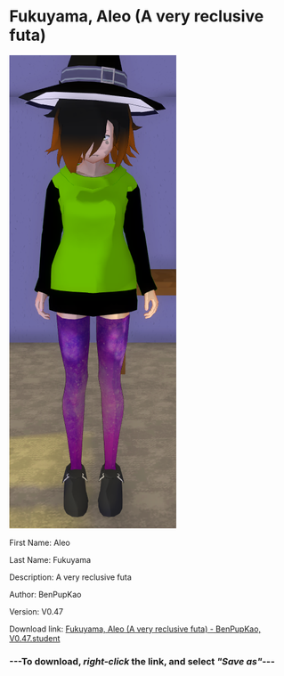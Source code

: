 # Fukuyama, Aleo (A very reclusive futa)

<img src="https://raw.githubusercontent.com/Arbiter1223/Daigaku-Gurashi-Custom-Students/master/Students/Files/Fukuyama%2C%20Aleo%20(A%20very%20reclusive%20futa).png" title="Fukuyama, Aleo (A very reclusive futa) - BenPupKao, V0.47">

First Name: Aleo

Last Name: Fukuyama

Description: A very reclusive futa

Author: BenPupKao

Version: V0.47

Download link: <a href="https://raw.githubusercontent.com/Arbiter1223/Daigaku-Gurashi-Custom-Students/master/Students/Files/Fukuyama%2C%20Aleo%20(A%20very%20reclusive%20futa)%20-%20BenPupKao%2C%20V0.47.student">Fukuyama, Aleo (A very reclusive futa) - BenPupKao, V0.47.student</a>

### ---**To download, _right-click_ the link, and select _"Save as"_**---

